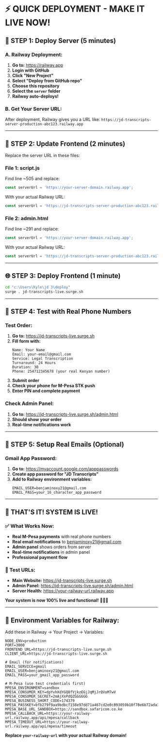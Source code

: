 # ⚡ **QUICK DEPLOYMENT - MAKE IT LIVE NOW!**

## 🚀 **STEP 1: Deploy Server (5 minutes)**

### **A. Railway Deployment:**
1. **Go to:** https://railway.app
2. **Login with GitHub**
3. **Click "New Project"**
4. **Select "Deploy from GitHub repo"**
5. **Choose this repository**
6. **Select the `server` folder**
7. **Railway auto-deploys!**

### **B. Get Your Server URL:**
After deployment, Railway gives you a URL like:
`https://jd-transcripts-server-production-abc123.railway.app`

---

## 🔧 **STEP 2: Update Frontend (2 minutes)**

Replace the server URL in these files:

### **File 1: script.js**
Find line ~505 and replace:
```javascript
const serverUrl = 'https://your-server-domain.railway.app';
```
With your actual Railway URL:
```javascript
const serverUrl = 'https://jd-transcripts-server-production-abc123.railway.app';
```

### **File 2: admin.html**
Find line ~291 and replace:
```javascript
const serverUrl = 'https://your-server-domain.railway.app';
```
With your actual Railway URL:
```javascript
const serverUrl = 'https://jd-transcripts-server-production-abc123.railway.app';
```

---

## 🌐 **STEP 3: Deploy Frontend (1 minute)**

```bash
cd "c:\Users\Kyle\jd 3\deploy"
surge . jd-transcripts-live.surge.sh
```

---

## 📱 **STEP 4: Test with Real Phone Numbers**

### **Test Order:**
1. **Go to:** https://jd-transcripts-live.surge.sh
2. **Fill form with:**
   ```
   Name: Your Name
   Email: your-email@gmail.com
   Service: Legal Transcription
   Turnaround: 24 Hours
   Duration: 30
   Phone: 254712345678 (your real Kenyan number)
   ```
3. **Submit order**
4. **Check your phone for M-Pesa STK push**
5. **Enter PIN and complete payment**

### **Check Admin Panel:**
1. **Go to:** https://jd-transcripts-live.surge.sh/admin.html
2. **Should show your order**
3. **Real-time notifications work**

---

## 📧 **STEP 5: Setup Real Emails (Optional)**

### **Gmail App Password:**
1. **Go to:** https://myaccount.google.com/apppasswords
2. **Create app password for "JD Transcripts"**
3. **Add to Railway environment variables:**
   ```
   EMAIL_USER=benjaminoxy21@gmail.com
   EMAIL_PASS=your_16_character_app_password
   ```

---

## 🎯 **THAT'S IT! SYSTEM IS LIVE!**

### **✅ What Works Now:**
- **Real M-Pesa payments** with real phone numbers
- **Real email notifications** to benjaminoxy21@gmail.com
- **Admin panel** shows orders from server
- **Real-time notifications** in admin panel
- **Professional payment flow**

### **🧪 Test URLs:**
- **Main Website:** https://jd-transcripts-live.surge.sh
- **Admin Panel:** https://jd-transcripts-live.surge.sh/admin.html
- **Server Health:** https://your-railway-url.railway.app

**Your system is now 100% live and functional!** 🚀📱✅

---

## 🔧 **Environment Variables for Railway:**

Add these in Railway → Your Project → Variables:

```env
NODE_ENV=production
PORT=3000
FRONTEND_URL=https://jd-transcripts-live.surge.sh
CLIENT_URL=https://jd-transcripts-live.surge.sh

# Email (for notifications)
EMAIL_SERVICE=gmail
EMAIL_USER=benjaminoxy21@gmail.com
EMAIL_PASS=your_gmail_app_password

# M-Pesa (use test credentials first)
MPESA_ENVIRONMENT=sandbox
MPESA_CONSUMER_KEY=dpYvhXdYGQ8fVjkzEGjJqMjJrQVoM7wV
MPESA_CONSUMER_SECRET=2mAjXxPdQZGGGGGG
MPESA_BUSINESS_SHORT_CODE=174379
MPESA_PASSKEY=bfb279f9aa9bdbcf158e97dd71a467cd2e0c893059b10f78e6b72ada1ed2c919
MPESA_BASE_URL_SANDBOX=https://sandbox.safaricom.co.ke
MPESA_CALLBACK_URL=https://your-railway-url.railway.app/api/mpesa/callback
MPESA_TIMEOUT_URL=https://your-railway-url.railway.app/api/mpesa/timeout
```

**Replace `your-railway-url` with your actual Railway domain!**